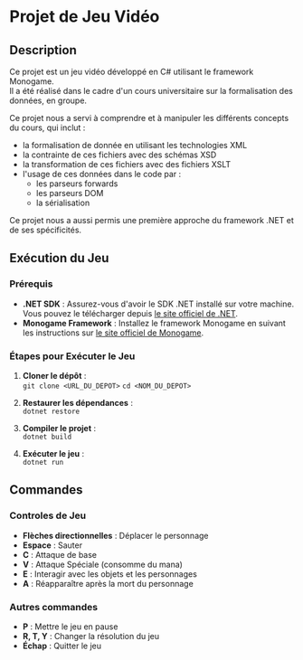 # Projet de Jeu Vidéo  

## Description  
Ce projet est un jeu vidéo développé en C# utilisant le framework Monogame.   
Il a été réalisé dans le cadre d'un cours universitaire sur la formalisation des données, en groupe.   

Ce projet nous a servi à comprendre et à manipuler les différents concepts du cours, qui inclut :
- la formalisation de donnée en utilisant les technologies XML
- la contrainte de ces fichiers avec des schémas XSD
- la transformation de ces fichiers avec des fichiers XSLT
- l'usage de ces données dans le code par :
	- les parseurs forwards
	- les parseurs DOM
	- la sérialisation

Ce projet nous a aussi permis une première approche du framework .NET et de ses spécificités.
  

## Exécution du Jeu    
### Prérequis  
- **.NET SDK** : Assurez-vous d'avoir le SDK .NET installé sur votre machine. Vous pouvez le télécharger depuis [le site officiel de .NET](https://dotnet.microsoft.com/download).  
- **Monogame Framework** : Installez le framework Monogame en suivant les instructions sur [le site officiel de Monogame](http://www.monogame.net/downloads/).  
  
### Étapes pour Exécuter le Jeu  
1. **Cloner le dépôt** :  
	```git clone <URL_DU_DEPOT>```
	```cd <NOM_DU_DEPOT>```
	
1. **Restaurer les dépendances** :    
    ```dotnet restore```  
    
1. **Compiler le projet** :  
    ```dotnet build```  
    
1. **Exécuter le jeu** :    
    ```dotnet run```  
  
## Commandes 
### Controles de Jeu  
- **Flèches directionnelles** : Déplacer le personnage  
- **Espace** : Sauter  
- **C** : Attaque de base  
- **V** : Attaque Spéciale (consomme du mana)  
- **E** : Interagir avec les objets et les personnages  
- **A** : Réapparaître après la mort du personnage  
  
### Autres commandes  
- **P** : Mettre le jeu en pause  
- **R, T, Y** : Changer la résolution du jeu  
- **Échap** : Quitter le jeu
